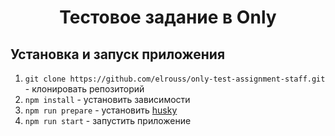 <h1 align="center">Тестовое задание в Only</h1>

<h2>Установка и запуск приложения</h2>

1. `git clone https://github.com/elrouss/only-test-assignment-staff.git` - клонировать репозиторий
2. `npm install` - установить зависимости
3. `npm run prepare` - установить <a href="https://typicode.github.io/husky/">husky</a>
4. `npm run start` - запустить приложение
